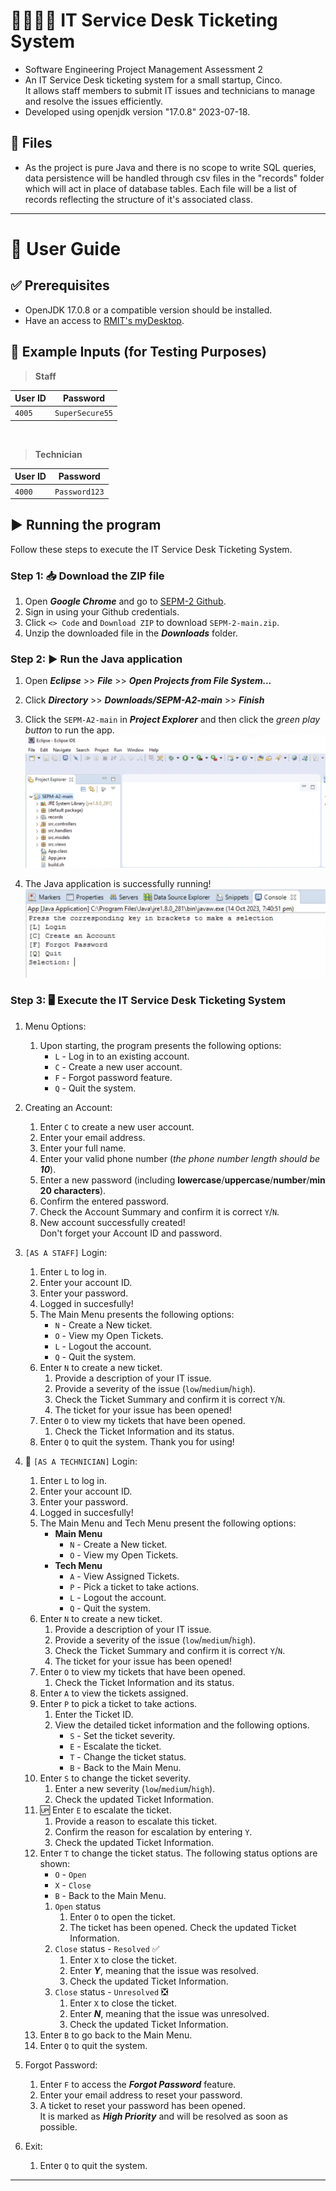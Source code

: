 # 👨‍💻👩‍💻 IT Service Desk Ticketing System
- Software Engineering Project Management Assessment 2
- An IT Service Desk ticketing system for a small startup, Cinco. 
<br/>It allows staff members to submit IT issues and technicians to manage and resolve the issues efficiently.
- Developed using openjdk version "17.0.8" 2023-07-18.

## 📁 Files
- As the project is pure Java and there is no scope to write SQL queries, data persistence will be handled through csv files in the "records" folder which will act in place of database tables. Each file will be a list of records reflecting the structure of it's associated class.


---
# 📄 User Guide
## ✅ Prerequisites 
- OpenJDK 17.0.8 or a compatible version should be installed.
- Have an access to [RMIT's myDesktop](https://mydesktop.rmit.edu.au/).

## 🔢 Example Inputs (for Testing Purposes)

> **Staff**

| User ID  | Password  |
|---|---|
| `4005`  | `SuperSecure55`  |


<br/>

> **Technician**

| User ID  | Password  |
|---|---|
| `4000`  | `Password123`  |


## ▶ Running the program
Follow these steps to execute the IT Service Desk Ticketing System.

### Step 1: 📥 Download the ZIP file
1. Open ***Google Chrome*** and go to [SEPM-2 Github](https://github.com/RMITJake/SEPM-A2).
2. Sign in using your Github credentials.
3. Click `<> Code` and `Download ZIP` to download `SEPM-2-main.zip`.
4. Unzip the downloaded file in the ***Downloads*** folder. 

### Step 2: ▶ Run the Java application
1. Open ***Eclipse*** >> ***File*** >> ***Open Projects from File System...***
2. Click ***Directory*** >> ***Downloads/SEPM-A2-main*** >> ***Finish***
3. Click the `SEPM-A2-main` in ***Project Explorer*** and then click the *green play button* to run the app.
<br/>![Screenshot1](https://github.com/RMITJake/SEPM-A2/blob/1a7c87126fa5b65ae0fc21d96013e39ac71f0d00/Screen%20Shot%2056.png) 

4. The Java application is successfully running!
<br/>![Screenshot2](https://github.com/RMITJake/SEPM-A2/blob/579735a7708b685596d7f76bca497ac8bb4c82f4/Screen%20Shot%2057.png) 

### Step 3: 🖥 Execute the IT Service Desk Ticketing System
1. Menu Options: 
    1. Upon starting, the program presents the following options:
        - `L` - Log in to an existing account.
        - `C` - Create a new user account.
        - `F` - Forgot password feature.
        - `Q` - Quit the system.

2. Creating an Account:
    1. Enter `C` to create a new user account.
    2. Enter your email address.
    3. Enter your full name.
    4. Enter your valid phone number (*the phone number length should be **10***).
    5. Enter a new password (including **lowercase**/**uppercase**/**number**/**min 20 characters**).
    6. Confirm the entered password.
    7. Check the Account Summary and confirm it is correct `Y`/`N`.
    8. New account successfully created! <br/>Don't forget your Account ID and password.

3. `[AS A STAFF]` Login:
    1. Enter `L` to log in.
    2. Enter your account ID.
    3. Enter your password.
    4. Logged in succesfully!
    5. The Main Menu presents the following options:
        - `N` - Create a New ticket.
        - `O` - View my Open Tickets.
        - `L` - Logout the account.
        - `Q` - Quit the system.
    6. Enter `N` to create a new ticket.
        1. Provide a description of your IT issue.
        2. Provide a severity of the issue (`low`/`medium`/`high`).
        3. Check the Ticket Summary and confirm it is correct `Y`/`N`.
        4. The ticket for your issue has been opened! 
    7. Enter `O` to view my tickets that have been opened.
        1. Check the Ticket Information and its status.
    8. Enter `Q` to quit the system. Thank you for using!

4. 🔐 `[AS A TECHNICIAN]` Login:
    1. Enter `L` to log in.
    2. Enter your account ID.
    3. Enter your password.
    4. Logged in succesfully!
    5. The Main Menu and Tech Menu present the following options:
        - **Main Menu**
            - `N` - Create a New ticket.
            - `O` - View my Open Tickets.
        - **Tech Menu**
            - `A` - View Assigned Tickets.
            - `P` - Pick a ticket to take actions.
            - `L` - Logout the account.
            - `Q` - Quit the system.
    6. Enter `N` to create a new ticket.
        1. Provide a description of your IT issue.
        2. Provide a severity of the issue (`low`/`medium`/`high`).
        3. Check the Ticket Summary and confirm it is correct `Y`/`N`.
        4. The ticket for your issue has been opened! 
    7. Enter `O` to view my tickets that have been opened.
        1. Check the Ticket Information and its status.
    8. Enter `A` to view the tickets assigned.
    9. Enter `P` to pick a ticket to take actions.
        1. Enter the Ticket ID.
        2. View the detailed ticket information and the following options.
            - `S` - Set the ticket severity.
            - `E` - Escalate the ticket.
            - `T` - Change the ticket status.
            - `B` - Back to the Main Menu.
    10. Enter `S` to change the ticket severity.
        1. Enter a new severity (`low`/`medium`/`high`).
        2. Check the updated Ticket Information.
    11. 🆙 Enter `E` to escalate the ticket.
        1. Provide a reason to escalate this ticket.
        2. Confirm the reason for escalation by entering `Y`.
        3. Check the updated Ticket Information.
    12. Enter `T` to change the ticket status. The following status options are shown:
        - `O` - `Open`
        - `X` - `Close`
        - `B` - Back to the Main Menu.<br/>
        1. `Open` status
            1. Enter `O` to open the ticket.
            2. The ticket has been opened. Check the updated Ticket Information.
        2. `Close` status - `Resolved` ✅
            1. Enter `X` to close the ticket.
            2. Enter ***Y***, meaning that the issue was resolved.
            3. Check the updated Ticket Information.
        3. `Close` status - `Unresolved` ❎
            1. Enter `X` to close the ticket.
            2. Enter ***N***, meaning that the issue was unresolved.
            3. Check the updated Ticket Information.
    13. Enter `B` to go back to the Main Menu.
    14. Enter `Q` to quit the system. 


4. Forgot Password:
    1. Enter `F` to access the ***Forgot Password*** feature.
    2. Enter your email address to reset your password.
    3. A ticket to reset your password has been opened.<br/>It is marked as ***High Priority*** and will be resolved as soon as possible.


5. Exit:
    1. Enter `Q` to quit the system.


---
